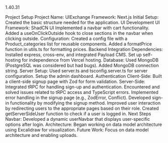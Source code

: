 1.40.31

<!-- generated the summery from the my personal log of daily work -->

Project Setup
Project Name: UIExchange
Framework: Next.js
Initial Setup:
Created the basic structure needed for the application.
UI Development
UI Framework: ShadCN UI
Implemented a navbar with cart functionality.
Added a useOnClickOutside hook to close sections in the navbar when clicking outside.
Configuration:
Created a config file with a Product_categories list for reusable components.
Added a formatPrice function in utils.ts for formatting prices.
Backend Integration
Dependencies:
Installed express, cross-env, and integrated Payload CMS.
Set up self-hosting for independence from Vercel hosting.
Database:
Used MongoDB (PostgreSQL was considered but had bugs).
Added MongoDB connection string.
Server Setup:
Used server.ts and tsconfig.server.ts for server configuration.
Setup the admin dashboard.
Authentication
Client-Side:
Built a client-side signup page with Zod for form validation.
Server-Side:
Integrated tRPC for handling sign-up and authentication.
Encountered and solved issues related to tRPC access and TypeScript errors.
Implemented error handling in the signup page (e.g., ZodError, Conflict).
Developed sign-in functionality by modifying the signup method.
Improved user interaction by redirecting users to the appropriate pages based on their role.
Created getServerSideUser function to check if a user is logged in.
Next Steps
Navbar:
Developed a dynamic userNavbar that displays user-specific options after login.
Architecture:
Began working on data model architecture using Excalidraw for visualization.
Future Work:
Focus on data model architecture and enabling uploads.
